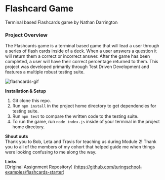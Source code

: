 # Flashcard Game

Terminal based Flashcards game by Nathan Darrington

### Project Overview

The Flashcards game is a terminal based game that will lead a user through a series of flash cards inside of a deck. When a user answers a question it will return them a correct or incorrect answer. After the game has been completed, a user will have their correct percentage returned to them. This project was developed primarily through Test Driven Development and features a multiple robust testing suite.

![flashcards-gif](./src/readme-img/flashcards.gif)

__Installation & Setup__
1. Git clone this repo.
2. Run `npm install` in the project home directory to get dependencies for testing suite.
3. Run `npm test` to compare the written code to the testing suite.
4. To run the game, run `node index.js` inside of your terminal in the project home directory.

__Shout outs__  
Thank you to Bob, Leta and Travis for teaching us during Module 2! Thank you to all of the members of my cohort that helped guide me when things were looking confusing to me along the way.

__Links__  
[Original Assignment Repository] (https://github.com/turingschool-examples/flashcards-starter)
